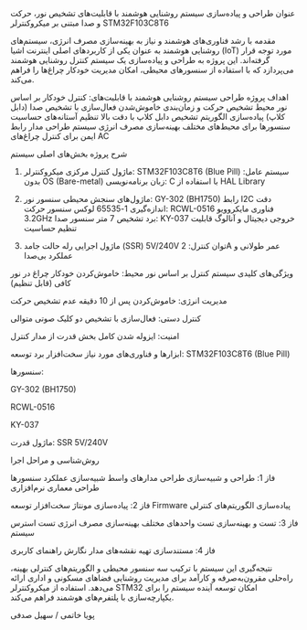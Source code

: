عنوان
طراحی و پیاده‌سازی سیستم روشنایی هوشمند با قابلیت‌های تشخیص نور، حرکت و صدا مبتنی بر میکروکنترلر STM32F103C8T6

مقدمه
با رشد فناوری‌های هوشمند و نیاز به بهینه‌سازی مصرف انرژی، سیستم‌های روشنایی هوشمند به عنوان یکی از کاربردهای اصلی اینترنت اشیا (IoT) مورد توجه قرار گرفته‌اند. این پروژه به طراحی و پیاده‌سازی یک سیستم کنترل روشنایی هوشمند می‌پردازد که با استفاده از سنسورهای محیطی، امکان مدیریت خودکار چراغ‌ها را فراهم می‌کند.

اهداف پروژه
طراحی سیستم روشنایی هوشمند با قابلیت‌های:
کنترل خودکار بر اساس نور محیط
تشخیص حرکت و زمان‌بندی خاموش‌شدن
فعال‌سازی با تشخیص صدا (دابل کلاپ)
پیاده‌سازی الگوریتم تشخیص دابل کلاپ با دقت بالا
تنظیم آستانه‌های حساسیت سنسورها برای محیط‌های مختلف
بهینه‌سازی مصرف انرژی سیستم
طراحی مدار رابط ایمن برای کنترل چراغ‌های AC

شرح پروژه
بخش‌های اصلی سیستم
1. ماژول کنترل مرکزی
میکروکنترلر: STM32F103C8T6 (Blue Pill)
سیستم عامل: بدون OS (Bare-metal)
زبان برنامه‌نویسی: C با استفاده از HAL Library

2. ماژول‌های سنجش محیطی
سنسور نور: GY-302 (BH1750)
رابط I2C
دقت اندازه‌گیری 1-65535 لوکس
سنسور حرکت: RCWL-0516
فناوری مایکروویو 3.2GHz
برد تشخیص 7 متر
سنسور صدا: KY-037
خروجی دیجیتال و آنالوگ
قابلیت تنظیم حساسیت

3. ماژول اجرایی
رله حالت جامد (SSR) 5V/240V
توان کنترل: 2A
عمر طولانی و عملکرد بی‌صدا

ویژگی‌های کلیدی سیستم
کنترل بر اساس نور محیط:
خاموش‌کردن خودکار چراغ در نور کافی (قابل تنظیم)

مدیریت انرژی:
خاموش‌کردن پس از 10 دقیقه عدم تشخیص حرکت

کنترل دستی:
فعال‌سازی با تشخیص دو کلیک صوتی متوالی

امنیت:
ایزوله شدن کامل بخش قدرت از مدار کنترل

ابزارها و فناوری‌های مورد نیاز
سخت‌افزار
برد توسعه: STM32F103C8T6 (Blue Pill)

سنسورها:

GY-302 (BH1750)

RCWL-0516

KY-037

ماژول قدرت: SSR 5V/240V

روش‌شناسی و مراحل اجرا

فاز 1: طراحی و شبیه‌سازی
طراحی مدارهای واسط
شبیه‌سازی عملکرد سنسورها
طراحی معماری نرم‌افزاری

فاز 2: پیاده‌سازی
مونتاژ سخت‌افزار
توسعه Firmware
پیاده‌سازی الگوریتم‌های کنترلی

فاز 3: تست و بهینه‌سازی
تست واحدهای مختلف
بهینه‌سازی مصرف انرژی
تست استرس سیستم

فاز 4: مستند‌سازی
تهیه نقشه‌های مدار
نگارش راهنمای کاربری

نتیجه‌گیری
این سیستم با ترکیب سه سنسور محیطی و الگوریتم‌های کنترلی بهینه، راه‌حلی مقرون‌به‌صرفه و کارآمد برای مدیریت روشنایی فضاهای مسکونی و اداری ارائه می‌دهد. استفاده از میکروکنترلر STM32 امکان توسعه آینده سیستم را برای یکپارچه‌سازی با پلتفرم‌های هوشمند فراهم می‌کند.

پویا خاتمی / سهیل صدفی
